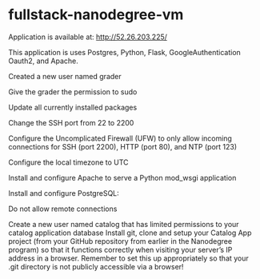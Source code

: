 # fullstack-nanodegree-vm
Application is available at: http://52.26.203.225/

This application is uses Postgres, Python, Flask, GoogleAuthentication Oauth2, and Apache.

Created a new user named grader

Give the grader the permission to sudo

Update all currently installed packages

Change the SSH port from 22 to 2200

Configure the Uncomplicated Firewall (UFW) to only allow incoming connections for SSH (port 2200), HTTP (port 80), and NTP (port 123)

Configure the local timezone to UTC

Install and configure Apache to serve a Python mod_wsgi application

Install and configure PostgreSQL:

Do not allow remote connections

Create a new user named catalog that has limited permissions to your catalog application database
Install git, clone and setup your Catalog App project (from your GitHub repository from earlier in the Nanodegree program) so that it functions correctly when visiting your server’s IP address in a browser. Remember to set this up appropriately so that your .git directory is not publicly accessible via a browser!
